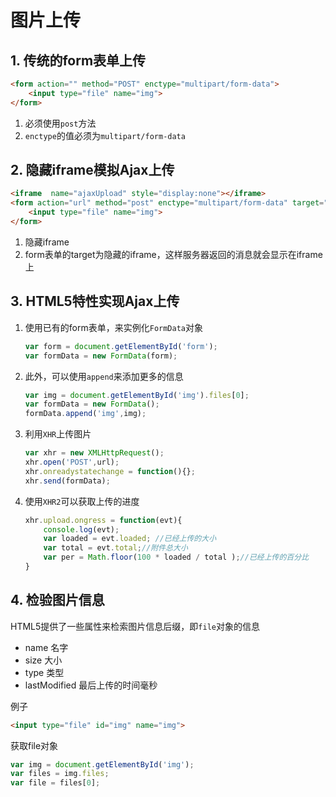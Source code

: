 # 图片上传

## 1. 传统的form表单上传

```html
<form action="" method="POST" enctype="multipart/form-data">
    <input type="file" name="img">
</form>
```

1. 必须使用`post`方法
2. `enctype`的值必须为`multipart/form-data`

## 2. 隐藏iframe模拟Ajax上传

```html
<iframe  name="ajaxUpload" style="display:none"></iframe>
<form action="url" method="post" enctype="multipart/form-data" target="ajaxUpload">
    <input type="file" name="img">
</form>
```

1. 隐藏iframe
2. form表单的target为隐藏的iframe，这样服务器返回的消息就会显示在iframe上

## 3. HTML5特性实现Ajax上传

1. 使用已有的form表单，来实例化`FormData`对象

    ```javascript
    var form = document.getElementById('form');
    var formData = new FormData(form);
    ```

2. 此外，可以使用`append`来添加更多的信息

    ```javascript
    var img = document.getElementById('img').files[0];
    var formData = new FormData();
    formData.append('img',img);
    ```

3. 利用`XHR`上传图片

    ```javascript
    var xhr = new XMLHttpRequest();
    xhr.open('POST',url);
    xhr.onreadystatechange = function(){};
    xhr.send(formData);
    ```

4. 使用`XHR2`可以获取上传的进度

    ```javascript
    xhr.upload.ongress = function(evt){
        console.log(evt);
        var loaded = evt.loaded; //已经上传的大小
        var total = evt.total;//附件总大小
        var per = Math.floor(100 * loaded / total );//已经上传的百分比
    }
    ```

## 4. 检验图片信息

HTML5提供了一些属性来检索图片信息后缀，即`file`对象的信息

* name 名字
* size 大小
* type 类型
* lastModified 最后上传的时间毫秒

例子

```html
<input type="file" id="img" name="img">
```

获取file对象

```javascript
var img = document.getElementById('img');
var files = img.files;
var file = files[0];
```